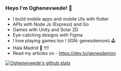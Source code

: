 ### Heyo I'm Oghenevwede! 🤡
  - I build mobile apps and mobile UIs with flutter 
  - APIs with Node Js (Express) and Go
  - Games with Unity and Solar 2D
  - Eye-catching designs with Figma
- I love playing games too ! (IGN: genesdemom) 🕹️
- Hala Madrid 💙 !!!!
- Read my articles on - https://dev.to/genesdemon


[![Oghenevwede's github stats](https://github-readme-stats.vercel.app/api?username=Genesdemon)](https://github.com/anuraghazra/github-readme-stats)



<!--
**GENESDEMON/Genesdemon** is a ✨ _special_ ✨ repository because its `README.md` (this file) appears on your GitHub profile.
![Anurag's github stats](https://github-readme-stats.vercel.app/api?username=Genesdemon&count_private=true&show_icons=true&theme=dark)
[![Top Langs](https://github-readme-stats.vercel.app/api/top-langs/?username=Genesdemon)](https://github.com/anuraghazra/github-readme-stats)
![Profile views](https://gpvc.arturio.dev/Genesdemon) 
Here are some ideas to get you started:

- 🔭 I’m currently working on ...
- 🌱 I’m currently learning ...
- 👯 I’m looking to collaborate on ...
- 🤔 I’m looking for help with ...
- 💬 Ask me about ...
- 📫 How to reach me: ...
- 😄 Pronouns: ...
- ⚡ Fun fact: ...
-->
